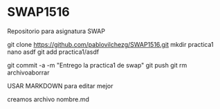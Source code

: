 # SWAP1516
Repositorio para asignatura SWAP

git clone https://github.com/pablovilchezg/SWAP1516.git
mkdir practica1
nano asdf
git add practica1/asdf

git commit -a -m "Entrego la practica1 de swap"
git push
git rm archivoaborrar


USAR MARKDOWN para editar mejor

creamos archivo nombre.md
